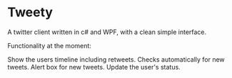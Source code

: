# Tweety

A twitter client written in c# and WPF, with a clean simple interface.

Functionality at the moment:

Show the users timeline including retweets.
Checks automatically for new tweets.
Alert box for new tweets.
Update the user's status.
